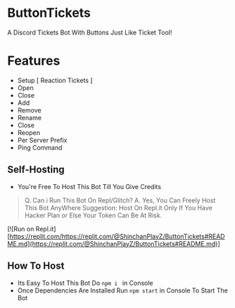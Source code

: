 # ButtonTickets
A Discord Tickets Bot With Buttons Just Like Ticket Tool!

# Features
- Setup [ Reaction Tickets ]
- Open 
- Close
- Add
- Remove
- Rename
- Close
- Reopen
- Per Server Prefix 
- Ping Command

## Self-Hosting 
- You're Free To Host This Bot Till You Give Credits
> Q. Can i Run This Bot On Repl/Glitch? 
> A. Yes, You Can Freely Host This Bot AnyWhere 
> Suggestion: Host On Repl.it Only If You Have Hacker Plan or Else Your Token Can Be At Risk.

[![Run on Repl.it][https://replit.com/https://replit.com/@ShinchanPlayZ/ButtonTickets#README.md](https://replit.com/@ShinchanPlayZ/ButtonTickets#README.md)]
## How To Host
- Its Easy To Host This Bot Do `npm i ` in Console 
- Once Dependencies Are Installed Run `npm start` in Console To Start The Bot 